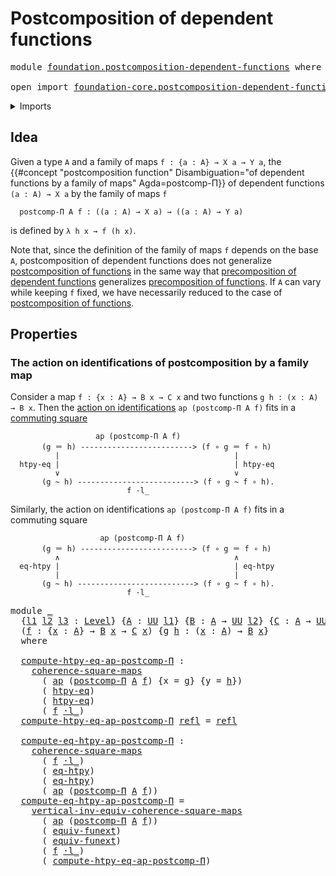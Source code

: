 # Postcomposition of dependent functions

<pre class="Agda"><a id="51" class="Keyword">module</a> <a id="58" href="foundation.postcomposition-dependent-functions.html" class="Module">foundation.postcomposition-dependent-functions</a> <a id="105" class="Keyword">where</a>

<a id="112" class="Keyword">open</a> <a id="117" class="Keyword">import</a> <a id="124" href="foundation-core.postcomposition-dependent-functions.html" class="Module">foundation-core.postcomposition-dependent-functions</a> <a id="176" class="Keyword">public</a>
</pre>
<details><summary>Imports</summary>

<pre class="Agda"><a id="233" class="Keyword">open</a> <a id="238" class="Keyword">import</a> <a id="245" href="foundation.action-on-identifications-functions.html" class="Module">foundation.action-on-identifications-functions</a>
<a id="292" class="Keyword">open</a> <a id="297" class="Keyword">import</a> <a id="304" href="foundation.function-extensionality.html" class="Module">foundation.function-extensionality</a>
<a id="339" class="Keyword">open</a> <a id="344" class="Keyword">import</a> <a id="351" href="foundation.universe-levels.html" class="Module">foundation.universe-levels</a>
<a id="378" class="Keyword">open</a> <a id="383" class="Keyword">import</a> <a id="390" href="foundation.whiskering-homotopies-composition.html" class="Module">foundation.whiskering-homotopies-composition</a>

<a id="436" class="Keyword">open</a> <a id="441" class="Keyword">import</a> <a id="448" href="foundation-core.commuting-squares-of-maps.html" class="Module">foundation-core.commuting-squares-of-maps</a>
<a id="490" class="Keyword">open</a> <a id="495" class="Keyword">import</a> <a id="502" href="foundation-core.function-types.html" class="Module">foundation-core.function-types</a>
<a id="533" class="Keyword">open</a> <a id="538" class="Keyword">import</a> <a id="545" href="foundation-core.identity-types.html" class="Module">foundation-core.identity-types</a>
</pre>
</details>

## Idea

Given a type `A` and a family of maps `f : {a : A} → X a → Y a`, the
{{#concept "postcomposition function" Disambiguation="of dependent functions by a family of maps" Agda=postcomp-Π}}
of dependent functions `(a : A) → X a` by the family of maps `f`

```text
  postcomp-Π A f : ((a : A) → X a) → ((a : A) → Y a)
```

is defined by `λ h x → f (h x)`.

Note that, since the definition of the family of maps `f` depends on the base
`A`, postcomposition of dependent functions does not generalize
[postcomposition of functions](foundation-core.postcomposition-functions.md) in
the same way that
[precomposition of dependent functions](foundation-core.precomposition-dependent-functions.md)
generalizes
[precomposition of functions](foundation-core.precomposition-functions.md). If
`A` can vary while keeping `f` fixed, we have necessarily reduced to the case of
[postcomposition of functions](foundation-core.postcomposition-functions.md).

## Properties

### The action on identifications of postcomposition by a family map

Consider a map `f : {x : A} → B x → C x` and two functions
`g h : (x : A) → B x`. Then the
[action on identifications](foundation.action-on-identifications-functions.md)
`ap (postcomp-Π A f)` fits in a
[commuting square](foundation-core.commuting-squares-of-maps.md)

```text
                   ap (postcomp-Π A f)
       (g ＝ h) -------------------------> (f ∘ g ＝ f ∘ h)
          |                                       |
  htpy-eq |                                       | htpy-eq
          ∨                                       ∨
       (g ~ h) --------------------------> (f ∘ g ~ f ∘ h).
                          f ·l_
```

Similarly, the action on identifications `ap (postcomp-Π A f)` fits in a
commuting square

```text
                    ap (postcomp-Π A f)
       (g ＝ h) -------------------------> (f ∘ g ＝ f ∘ h)
          ∧                                       ∧
  eq-htpy |                                       | eq-htpy
          |                                       |
       (g ~ h) --------------------------> (f ∘ g ~ f ∘ h).
                          f ·l_
```

<pre class="Agda"><a id="2724" class="Keyword">module</a> <a id="2731" href="foundation.postcomposition-dependent-functions.html#2731" class="Module">_</a>
  <a id="2735" class="Symbol">{</a><a id="2736" href="foundation.postcomposition-dependent-functions.html#2736" class="Bound">l1</a> <a id="2739" href="foundation.postcomposition-dependent-functions.html#2739" class="Bound">l2</a> <a id="2742" href="foundation.postcomposition-dependent-functions.html#2742" class="Bound">l3</a> <a id="2745" class="Symbol">:</a> <a id="2747" href="Agda.Primitive.html#742" class="Postulate">Level</a><a id="2752" class="Symbol">}</a> <a id="2754" class="Symbol">{</a><a id="2755" href="foundation.postcomposition-dependent-functions.html#2755" class="Bound">A</a> <a id="2757" class="Symbol">:</a> <a id="2759" href="Agda.Primitive.html#388" class="Primitive">UU</a> <a id="2762" href="foundation.postcomposition-dependent-functions.html#2736" class="Bound">l1</a><a id="2764" class="Symbol">}</a> <a id="2766" class="Symbol">{</a><a id="2767" href="foundation.postcomposition-dependent-functions.html#2767" class="Bound">B</a> <a id="2769" class="Symbol">:</a> <a id="2771" href="foundation.postcomposition-dependent-functions.html#2755" class="Bound">A</a> <a id="2773" class="Symbol">→</a> <a id="2775" href="Agda.Primitive.html#388" class="Primitive">UU</a> <a id="2778" href="foundation.postcomposition-dependent-functions.html#2739" class="Bound">l2</a><a id="2780" class="Symbol">}</a> <a id="2782" class="Symbol">{</a><a id="2783" href="foundation.postcomposition-dependent-functions.html#2783" class="Bound">C</a> <a id="2785" class="Symbol">:</a> <a id="2787" href="foundation.postcomposition-dependent-functions.html#2755" class="Bound">A</a> <a id="2789" class="Symbol">→</a> <a id="2791" href="Agda.Primitive.html#388" class="Primitive">UU</a> <a id="2794" href="foundation.postcomposition-dependent-functions.html#2742" class="Bound">l3</a><a id="2796" class="Symbol">}</a>
  <a id="2800" class="Symbol">(</a><a id="2801" href="foundation.postcomposition-dependent-functions.html#2801" class="Bound">f</a> <a id="2803" class="Symbol">:</a> <a id="2805" class="Symbol">{</a><a id="2806" href="foundation.postcomposition-dependent-functions.html#2806" class="Bound">x</a> <a id="2808" class="Symbol">:</a> <a id="2810" href="foundation.postcomposition-dependent-functions.html#2755" class="Bound">A</a><a id="2811" class="Symbol">}</a> <a id="2813" class="Symbol">→</a> <a id="2815" href="foundation.postcomposition-dependent-functions.html#2767" class="Bound">B</a> <a id="2817" href="foundation.postcomposition-dependent-functions.html#2806" class="Bound">x</a> <a id="2819" class="Symbol">→</a> <a id="2821" href="foundation.postcomposition-dependent-functions.html#2783" class="Bound">C</a> <a id="2823" href="foundation.postcomposition-dependent-functions.html#2806" class="Bound">x</a><a id="2824" class="Symbol">)</a> <a id="2826" class="Symbol">{</a><a id="2827" href="foundation.postcomposition-dependent-functions.html#2827" class="Bound">g</a> <a id="2829" href="foundation.postcomposition-dependent-functions.html#2829" class="Bound">h</a> <a id="2831" class="Symbol">:</a> <a id="2833" class="Symbol">(</a><a id="2834" href="foundation.postcomposition-dependent-functions.html#2834" class="Bound">x</a> <a id="2836" class="Symbol">:</a> <a id="2838" href="foundation.postcomposition-dependent-functions.html#2755" class="Bound">A</a><a id="2839" class="Symbol">)</a> <a id="2841" class="Symbol">→</a> <a id="2843" href="foundation.postcomposition-dependent-functions.html#2767" class="Bound">B</a> <a id="2845" href="foundation.postcomposition-dependent-functions.html#2834" class="Bound">x</a><a id="2846" class="Symbol">}</a>
  <a id="2850" class="Keyword">where</a>

  <a id="2859" href="foundation.postcomposition-dependent-functions.html#2859" class="Function">compute-htpy-eq-ap-postcomp-Π</a> <a id="2889" class="Symbol">:</a>
    <a id="2895" href="foundation-core.commuting-squares-of-maps.html#1303" class="Function">coherence-square-maps</a>
      <a id="2923" class="Symbol">(</a> <a id="2925" href="foundation.action-on-identifications-functions.html#730" class="Function">ap</a> <a id="2928" class="Symbol">(</a><a id="2929" href="foundation-core.postcomposition-dependent-functions.html#1365" class="Function">postcomp-Π</a> <a id="2940" href="foundation.postcomposition-dependent-functions.html#2755" class="Bound">A</a> <a id="2942" href="foundation.postcomposition-dependent-functions.html#2801" class="Bound">f</a><a id="2943" class="Symbol">)</a> <a id="2945" class="Symbol">{</a><a id="2946" class="Argument">x</a> <a id="2948" class="Symbol">=</a> <a id="2950" href="foundation.postcomposition-dependent-functions.html#2827" class="Bound">g</a><a id="2951" class="Symbol">}</a> <a id="2953" class="Symbol">{</a><a id="2954" class="Argument">y</a> <a id="2956" class="Symbol">=</a> <a id="2958" href="foundation.postcomposition-dependent-functions.html#2829" class="Bound">h</a><a id="2959" class="Symbol">})</a>
      <a id="2968" class="Symbol">(</a> <a id="2970" href="foundation.function-extensionality.html#1896" class="Function">htpy-eq</a><a id="2977" class="Symbol">)</a>
      <a id="2985" class="Symbol">(</a> <a id="2987" href="foundation.function-extensionality.html#1896" class="Function">htpy-eq</a><a id="2994" class="Symbol">)</a>
      <a id="3002" class="Symbol">(</a> <a id="3004" href="foundation.postcomposition-dependent-functions.html#2801" class="Bound">f</a> <a id="3006" href="foundation.whiskering-homotopies-composition.html#2364" class="Function Operator">·l_</a><a id="3009" class="Symbol">)</a>
  <a id="3013" href="foundation.postcomposition-dependent-functions.html#2859" class="Function">compute-htpy-eq-ap-postcomp-Π</a> <a id="3043" href="foundation-core.identity-types.html#2682" class="InductiveConstructor">refl</a> <a id="3048" class="Symbol">=</a> <a id="3050" href="foundation-core.identity-types.html#2682" class="InductiveConstructor">refl</a>

  <a id="3058" href="foundation.postcomposition-dependent-functions.html#3058" class="Function">compute-eq-htpy-ap-postcomp-Π</a> <a id="3088" class="Symbol">:</a>
    <a id="3094" href="foundation-core.commuting-squares-of-maps.html#1303" class="Function">coherence-square-maps</a>
      <a id="3122" class="Symbol">(</a> <a id="3124" href="foundation.postcomposition-dependent-functions.html#2801" class="Bound">f</a> <a id="3126" href="foundation.whiskering-homotopies-composition.html#2364" class="Function Operator">·l_</a><a id="3129" class="Symbol">)</a>
      <a id="3137" class="Symbol">(</a> <a id="3139" href="foundation.function-extensionality.html#3905" class="Postulate">eq-htpy</a><a id="3146" class="Symbol">)</a>
      <a id="3154" class="Symbol">(</a> <a id="3156" href="foundation.function-extensionality.html#3905" class="Postulate">eq-htpy</a><a id="3163" class="Symbol">)</a>
      <a id="3171" class="Symbol">(</a> <a id="3173" href="foundation.action-on-identifications-functions.html#730" class="Function">ap</a> <a id="3176" class="Symbol">(</a><a id="3177" href="foundation-core.postcomposition-dependent-functions.html#1365" class="Function">postcomp-Π</a> <a id="3188" href="foundation.postcomposition-dependent-functions.html#2755" class="Bound">A</a> <a id="3190" href="foundation.postcomposition-dependent-functions.html#2801" class="Bound">f</a><a id="3191" class="Symbol">))</a>
  <a id="3196" href="foundation.postcomposition-dependent-functions.html#3058" class="Function">compute-eq-htpy-ap-postcomp-Π</a> <a id="3226" class="Symbol">=</a>
    <a id="3232" href="foundation-core.commuting-squares-of-maps.html#7647" class="Function">vertical-inv-equiv-coherence-square-maps</a>
      <a id="3279" class="Symbol">(</a> <a id="3281" href="foundation.action-on-identifications-functions.html#730" class="Function">ap</a> <a id="3284" class="Symbol">(</a><a id="3285" href="foundation-core.postcomposition-dependent-functions.html#1365" class="Function">postcomp-Π</a> <a id="3296" href="foundation.postcomposition-dependent-functions.html#2755" class="Bound">A</a> <a id="3298" href="foundation.postcomposition-dependent-functions.html#2801" class="Bound">f</a><a id="3299" class="Symbol">))</a>
      <a id="3308" class="Symbol">(</a> <a id="3310" href="foundation.function-extensionality.html#4394" class="Function">equiv-funext</a><a id="3322" class="Symbol">)</a>
      <a id="3330" class="Symbol">(</a> <a id="3332" href="foundation.function-extensionality.html#4394" class="Function">equiv-funext</a><a id="3344" class="Symbol">)</a>
      <a id="3352" class="Symbol">(</a> <a id="3354" href="foundation.postcomposition-dependent-functions.html#2801" class="Bound">f</a> <a id="3356" href="foundation.whiskering-homotopies-composition.html#2364" class="Function Operator">·l_</a><a id="3359" class="Symbol">)</a>
      <a id="3367" class="Symbol">(</a> <a id="3369" href="foundation.postcomposition-dependent-functions.html#2859" class="Function">compute-htpy-eq-ap-postcomp-Π</a><a id="3398" class="Symbol">)</a>
</pre>
